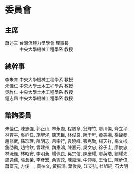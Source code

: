 # 委員會

## 主席

蕭述三 台灣流體力學學會 理事長<br>
<span style="visibility: hidden;">ＸＸＸ</span> 中央大學機械工程學系 教授<br>

## 總幹事
李朱育 中央大學機械工程學系 教授<br>
朱佳仁 中央大學土木工程學系 教授<br>
吳祚仁 中央大學土木工程學系 教授<br>
鍾志昂 中央大學機械工程學系 教授<br>

## 諮詢委員
朱佳仁, 陳志強, 郭正山, 林永裔, 程鵬章, 翁輝竹, 廖川傑, 齊立平,<br>
林育平, 吳祚任, 施聖洋, 陳志臣, 林俊良, 阮于軒, 黃美嬌, 楊馥菱,<br>
趙修武, 孫珍理, 陳明志, 呂宗行, 袁曉峰, 張克勤, 楊天祥, 楊文彬,<br>
詹劭勳, 趙怡欽, 曾建州, 魏憲鴻, 陳嘉元, 吳文忠, 徐子圭, 廖俊忠,<br>
林洸銓, 林昭安, 李明蒼, 楊佩良, 吳宗信, 陳慶耀, 廖英皓, 劉耀先,<br>
周逸儒, 張倉榮, 李彥宏, 余憲政, 陳嘉瑞, 牛仰堯, 王怡仁, 陳步偉,<br>
蕭富元, 方俊&nbsp;&nbsp;&nbsp;&nbsp;, 黃柏文, 黃振鴻, 葉俊良, 江支弘, 杜旭純, 石大明
